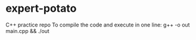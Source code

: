# expert-potato
C++ practice repo
To compile the code and execute in one line: g++ -o out main.cpp && ./out
